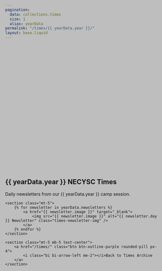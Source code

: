 ```yaml
---
pagination:
  data: collections.times
  size: 1
  alias: yearData
permalink: "/times/{{ yearData.year }}/"
layout: base.liquid
---
```


<link rel="stylesheet" href="/static/necysc_app/style.css" />
<style>
.times-newsletter-img {
    display: block;
    margin: 2rem auto;
    width: 60%;
    max-width: 1000px;
    height: auto;
    border-radius: 12px;
    box-shadow: 0 2px 16px rgba(100, 115, 255, 0.08);
    transition: box-shadow 0.2s;
}
.times-newsletter-img:hover {
    box-shadow: 0 0 32px 8px rgba(100, 115, 255, 0.18), 0 2px 8px rgba(0,0,0,0.08);
}

@media (max-width: 600px) {
.times-newsletter-img {
width: 100% !important;
max-width: 100vw !important;
margin-left: 0 !important;
margin-right: 0 !important;
}
}
</style>

<div class="container">
    <section>
        <div class="hero-section position-relative overflow-hidden p-3 p-md-5 m-md-3 text-center bg-light" style="min-height: 400px; background-image: url('/static/necysc_app/images/hero/about_hero.jpg'); background-size: cover; background-position: center;">
            <div class="overlay" style="position: absolute; top: 0; left: 0; width: 100%; height: 100%; background: rgba(0,0,0,0.25);"></div>
        </div>
    </section>
    <section class="container text-center mt-4 mb-2">
        <h1 class="display-4 fw-bold text-purple">{{ yearData.year }} NECYSC Times</h1>
        <p class="lead">Daily newsletters from our {{ yearData.year }} camp session.</p>
    </section>

    <section class="mt-5">
        {% for newsletter in yearData.newsletters %}
            <a href="{{ newsletter.image }}" target="_blank">
                <img src="{{ newsletter.image }}" alt="{{ newsletter.day }} Newsletter" class="times-newsletter-img" />
            </a>
        {% endfor %}
    </section>

    <section class="mt-5 mb-5 text-center">
        <a href="/times/" class="btn btn-outline-purple rounded-pill px-4">
            <i class="bi bi-arrow-left me-2"></i>Back to Times Archive
        </a>
    </section>

</div>
